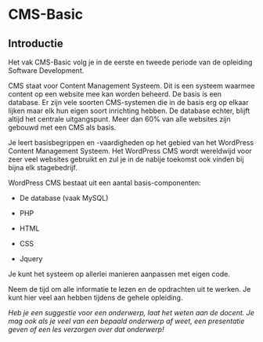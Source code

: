 # CMS-Basic

## Introductie

Het vak CMS-Basic volg je in de eerste en tweede periode van de opleiding
Software Development.

CMS staat voor Content Management Systeem. Dit is een systeem waarmee content op een website mee kan worden beheerd. De basis is een database. Er zijn vele soorten CMS-systemen die in de basis erg op elkaar lijken maar elk hun eigen soort inrichting hebben. De database echter, blijft altijd het centrale uitgangspunt. Meer dan 60% van alle websites zijn gebouwd met een CMS als basis.

Je leert basisbegrippen en -vaardigheden op het gebied van het WordPress Content Management Systeem. Het WordPress CMS wordt wereldwijd voor zeer veel websites gebruikt en zul je in de nabije toekomst ook vinden bij bijna elk stagebedrijf.

WordPress CMS bestaat uit een aantal basis-componenten:

- De database (vaak MySQL)

- PHP

- HTML

- CSS

- Jquery

Je kunt het systeem op allerlei manieren aanpassen met eigen code.

Neem de tijd om alle informatie te lezen en de opdrachten uit te werken. Je kunt hier veel aan hebben tijdens de gehele opleiding.

_Heb je een suggestie voor een onderwerp, laat het weten aan de docent. Je mag ook als je veel van een bepaald onderwerp af weet, een presentatie geven of een les verzorgen over dat onderwerp!_
